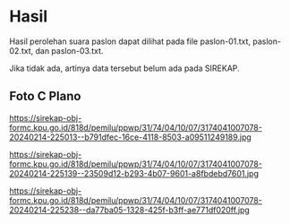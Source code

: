 # Hasil

Hasil perolehan suara paslon dapat dilihat pada file paslon-01.txt, paslon-02.txt, dan paslon-03.txt.

Jika tidak ada, artinya data tersebut belum ada pada SIREKAP.

## Foto C Plano

https://sirekap-obj-formc.kpu.go.id/818d/pemilu/ppwp/31/74/04/10/07/3174041007078-20240214-225013--b791dfec-16ce-4118-8503-a09511249189.jpg

https://sirekap-obj-formc.kpu.go.id/818d/pemilu/ppwp/31/74/04/10/07/3174041007078-20240214-225139--23509d12-b293-4b07-9601-a8fbdebd7601.jpg

https://sirekap-obj-formc.kpu.go.id/818d/pemilu/ppwp/31/74/04/10/07/3174041007078-20240214-225238--da77ba05-1328-425f-b3ff-ae771df020ff.jpg
